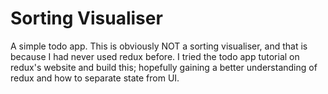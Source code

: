 # Sorting Visualiser

A simple todo app. This is obviously NOT a sorting visualiser, and that is
because I had never used redux before. I tried the todo app tutorial on redux's
website and build this; hopefully gaining a better understanding of redux and
how to separate state from UI.
